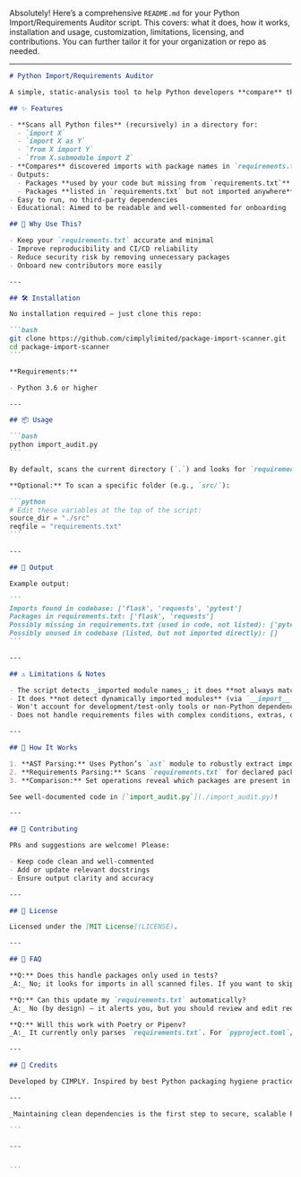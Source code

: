Absolutely! Here’s a comprehensive `README.md` for your Python Import/Requirements Auditor script. This covers: what it does, how it works, installation and usage, customization, limitations, licensing, and contributions. You can further tailor it for your organization or repo as needed.

---

````markdown
# Python Import/Requirements Auditor

A simple, static-analysis tool to help Python developers **compare** the set of packages _actually imported in their codebase_ with those _listed in `requirements.txt`_. This tool helps find unused requirements ("dependency bloat"), missing requirements, and maintain a clean, accurate project dependency list.

## ✨ Features

- **Scans all Python files** (recursively) in a directory for:
  - `import X`
  - `import X as Y`
  - `from X import Y`
  - `from X.submodule import Z`
- **Compares** discovered imports with package names in `requirements.txt`
- Outputs:
  - Packages **used by your code but missing from `requirements.txt`**
  - Packages **listed in `requirements.txt` but not imported anywhere**
- Easy to run, no third-party dependencies
- Educational: Aimed to be readable and well-commented for onboarding

## 🚀 Why Use This?

- Keep your `requirements.txt` accurate and minimal
- Improve reproducibility and CI/CD reliability
- Reduce security risk by removing unnecessary packages
- Onboard new contributors more easily

---

## 🛠️ Installation

No installation required – just clone this repo:

```bash
git clone https://github.com/cimplylimited/package-import-scanner.git
cd package-import-scanner
```

**Requirements:**

- Python 3.6 or higher

---

## 📦 Usage

```bash
python import_audit.py
```

By default, scans the current directory (`.`) and looks for `requirements.txt`.

**Optional:** To scan a specific folder (e.g., `src/`):

```python
# Edit these variables at the top of the script:
source_dir = "./src"
reqfile = "requirements.txt"
```

---

## 📝 Output

Example output:

```
Imports found in codebase: ['flask', 'requests', 'pytest']
Packages in requirements.txt: ['flask', 'requests']
Possibly missing in requirements.txt (used in code, not listed): ['pytest']
Possibly unused in codebase (listed, but not imported directly): []
```

---

## ⚠️ Limitations & Notes

- The script detects _imported module names_; it does **not always match the exact PyPI package name** (e.g., `PIL` is `pillow`, `sklearn` is `scikit-learn`). Manual review or a mapping file may be needed for these.
- It does **not detect dynamically imported modules** (via `__import__` or `importlib`).
- Won't account for development/test-only tools or non-Python dependencies.
- Does not handle requirements files with complex conditions, extras, or VCS sources.

---

## 🔬 How It Works

1. **AST Parsing:** Uses Python’s `ast` module to robustly extract imports from all `.py` files.
2. **Requirements Parsing:** Scans `requirements.txt` for declared package names, stripping any version specifications.
3. **Comparison:** Set operations reveal which packages are present in one list but not the other.

See well-documented code in [`import_audit.py`](./import_audit.py)!

---

## 🤝 Contributing

PRs and suggestions are welcome! Please:

- Keep code clean and well-commented
- Add or update relevant docstrings
- Ensure output clarity and accuracy

---

## 🪪 License

Licensed under the [MIT License](LICENSE).

---

## 🙋 FAQ

**Q:** Does this handle packages only used in tests?  
_A:_ No; it looks for imports in all scanned files. If you want to skip test files, adjust the script to exclude test directories.

**Q:** Can this update my `requirements.txt` automatically?  
_A:_ No (by design) – it alerts you, but you should review and edit requirements manually for best hygiene.

**Q:** Will this work with Poetry or Pipenv?  
_A:_ It currently only parses `requirements.txt`. For `pyproject.toml`/`Pipfile`, you can adapt the requirements parsing function.

---

## 📝 Credits

Developed by CIMPLY. Inspired by best Python packaging hygiene practices.

---

_Maintaining clean dependencies is the first step to secure, scalable Python projects._

```

---


```
````
